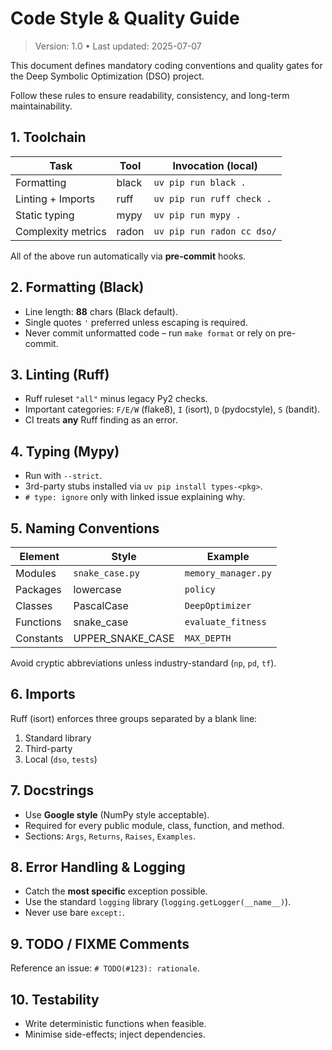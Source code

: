 # Code Style & Quality Guide

> Version: 1.0 • Last updated: 2025-07-07

This document defines mandatory coding conventions and quality gates for the Deep Symbolic Optimization (DSO) project.

Follow these rules to ensure readability, consistency, and long-term maintainability.

## 1. Toolchain

| Task               | Tool  | Invocation (local)         |
| ------------------ | ----- | -------------------------- |
| Formatting         | black | `uv pip run black .`       |
| Linting + Imports  | ruff  | `uv pip run ruff check .`  |
| Static typing      | mypy  | `uv pip run mypy .`        |
| Complexity metrics | radon | `uv pip run radon cc dso/` |

All of the above run automatically via **pre-commit** hooks.

## 2. Formatting (Black)

- Line length: **88** chars (Black default).
- Single quotes `'` preferred unless escaping is required.
- Never commit unformatted code – run `make format` or rely on pre-commit.

## 3. Linting (Ruff)

- Ruff ruleset `"all"` minus legacy Py2 checks.
- Important categories: `F/E/W` (flake8), `I` (isort), `D` (pydocstyle), `S` (bandit).
- CI treats **any** Ruff finding as an error.

## 4. Typing (Mypy)

- Run with `--strict`.
- 3rd-party stubs installed via `uv pip install types-<pkg>`.
- `# type: ignore` only with linked issue explaining why.

## 5. Naming Conventions

| Element   | Style            | Example             |
| --------- | ---------------- | ------------------- |
| Modules   | `snake_case.py`  | `memory_manager.py` |
| Packages  | lowercase        | `policy`            |
| Classes   | PascalCase       | `DeepOptimizer`     |
| Functions | snake_case       | `evaluate_fitness`  |
| Constants | UPPER_SNAKE_CASE | `MAX_DEPTH`         |

Avoid cryptic abbreviations unless industry-standard (`np`, `pd`, `tf`).

## 6. Imports

Ruff (isort) enforces three groups separated by a blank line:

1. Standard library
2. Third-party
3. Local (`dso`, `tests`)

## 7. Docstrings

- Use **Google style** (NumPy style acceptable).
- Required for every public module, class, function, and method.
- Sections: `Args`, `Returns`, `Raises`, `Examples`.

## 8. Error Handling & Logging

- Catch the **most specific** exception possible.
- Use the standard `logging` library (`logging.getLogger(__name__)`).
- Never use bare `except:`.

## 9. TODO / FIXME Comments

Reference an issue: `# TODO(#123): rationale`.

## 10. Testability

- Write deterministic functions when feasible.
- Minimise side-effects; inject dependencies.
